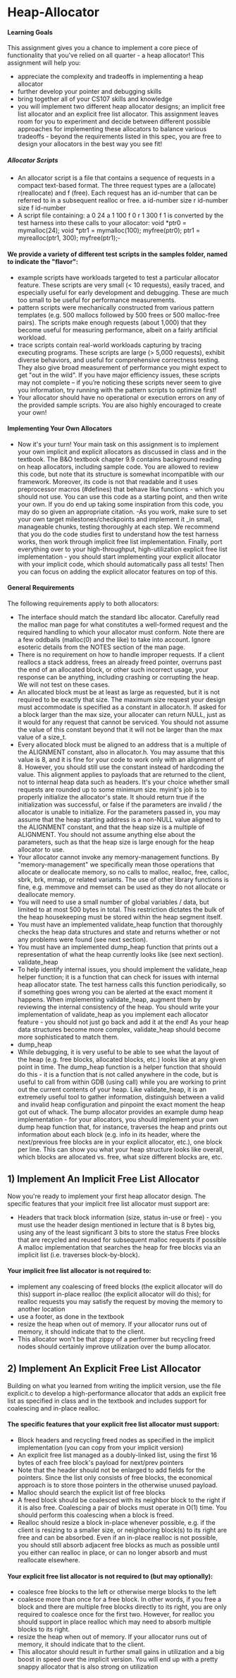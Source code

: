 # Heap-Allocator
#### Learning Goals
This assignment gives you a chance to implement a core piece of functionality that you've relied on all quarter - a heap allocator! This assignment will help you:
- appreciate the complexity and tradeoffs in implementing a heap allocator
- further develop your pointer and debugging skills
- bring together all of your CS107 skills and knowledge
- you will implement two different heap allocator designs; an implicit free list allocator and an explicit free list allocator. This assignment leaves room for you to experiment and decide between different possible approaches for implementing these allocators to balance various tradeoffs - beyond the requirements listed in this spec, you are free to design your allocators in the best way you see fit!
##### Allocator Scripts
- An allocator script is a file that contains a sequence of requests in a compact text-based format. The three request types are a (allocate) r(reallocate) and f (free). Each request has an id-number that can be referred to in a subsequent realloc or free.
a id-number size
r id-number size
f id-number
- A script file containing:
a 0 24
a 1 100
f 0
r 1 300
f 1
is converted by the test harness into these calls to your allocator:
void *ptr0 = mymalloc(24);
void *ptr1 = mymalloc(100);
myfree(ptr0);
ptr1 = myrealloc(ptr1, 300);
myfree(ptr1);-
#### We provide a variety of different test scripts in the samples folder, named to indicate the "flavor":
- example scripts have workloads targeted to test a particular allocator feature. These scripts are very small (< 10 requests), easily traced, and especially useful for early development and debugging. These are much too small to be useful for performance measurements.
- pattern scripts were mechanically constructed from various pattern templates (e.g. 500 mallocs followed by 500 frees or 500 malloc-free pairs). The scripts make enough requests (about 1,000) that they become useful for measuring performance, albeit on a fairly artificial workload.
- trace scripts contain real-world workloads capturing by tracing executing programs. These scripts are large (> 5,000 requests), exhibit diverse behaviors, and useful for comprehensive correctness testing. They also give broad measurement of performance you might expect to get "out in the wild". If you have major efficiency issues, these scripts may not complete – if you’re noticing these scripts never seem to give you information, try running with the pattern scripts to optimize first!
- Your allocator should have no operational or execution errors on any of the provided sample scripts. You are also highly encouraged to create your own!
#### Implementing Your Own Allocators
- Now it's your turn! Your main task on this assignment is to implement your own implicit and explicit allocators as discussed in class and in the textbook. The B&O textbook chapter 9.9 contains background reading on heap allocators, including sample code. You are allowed to review this code, but note that its structure is somewhat incompatible with our framework. Moreover, its code is not that readable and it uses preprocessor macros (#defines) that behave like functions - which you should not use. You can use this code as a starting point, and then write your own. If you do end up taking some inspiration from this code, you may do so given an appropriate citation.
-As you work, make sure to set your own target milestones/checkpoints and implement it _in small, manageable chunks, testing thoroughly at each step. We recommend that you do the code studies first to understand how the test harness works, then work through implicit free list implementation. Finally, port everything over to your high-throughput, high-utilization explicit free list implementation - you should start implementing your explicit allocator with your implicit code, which should automatically pass all tests! Then you can focus on adding the explicit allocator features on top of this.
#### General Requirements
The following requirements apply to both allocators:
- The interface should match the standard libc allocator. Carefully read the malloc man page for what constitutes a well-formed request and the required handling to which your allocator must conform. Note there are a few oddballs (malloc(0) and the like) to take into account. Ignore esoteric details from the NOTES section of the man page.
- There is no requirement on how to handle improper requests. If a client reallocs a stack address, frees an already freed pointer, overruns past the end of an allocated block, or other such incorrect usage, your response can be anything, including crashing or corrupting the heap. We will not test on these cases.
- An allocated block must be at least as large as requested, but it is not required to be exactly that size. The maximum size request your design must accommodate is specified as a constant in allocator.h. If asked for a block larger than the max size, your allocater can return NULL, just as it would for any request that cannot be serviced. You should not assume the value of this constant beyond that it will not be larger than the max value of a size_t.
- Every allocated block must be aligned to an address that is a multiple of the ALIGNMENT constant, also in allocator.h. You may assume that this value is 8, and it is fine for your code to work only with an alignment of 8. However, you should still use the constant instead of hardcoding the value. This alignment applies to payloads that are returned to the client, not to internal heap data such as headers. It's your choice whether small requests are rounded up to some minimum size.
myinit's job is to properly initialize the allocator's state. It should return true if the initialization was successful, or false if the parameters are invalid / the allocator is unable to initialize. For the parameters passed in, you may assume that the heap starting address is a non-NULL value aligned to the ALIGNMENT constant, and that the heap size is a multiple of ALIGNMENT. You should not assume anything else about the parameters, such as that the heap size is large enough for the heap allocator to use.
- Your allocator cannot invoke any memory-management functions. By "memory-management" we specifically mean those operations that allocate or deallocate memory, so no calls to malloc, realloc, free, calloc, sbrk, brk, mmap, or related variants. The use of other library functions is fine, e.g. memmove and memset can be used as they do not allocate or deallocate memory.
- You will need to use a small number of global variables / data, but limited to at most 500 bytes in total. This restriction dictates the bulk of the heap housekeeping must be stored within the heap segment itself.
- You must have an implemented validate_heap function that thoroughly checks the heap data structures and state and returns whether or not any problems were found (see next section).
- You must have an implemented dump_heap function that prints out a representation of what the heap currently looks like (see next section).
validate_heap
- To help identify internal issues, you should implement the validate_heap helper function; it is a function that can check for issues with internal heap allocator state. The test harness calls this function periodically, so if something goes wrong you can be alerted at the exact moment it happens. When implementing validate_heap, augment them by reviewing the internal consistency of the heap. You should write your implementation of validate_heap as you implement each allocator feature - you should not just go back and add it at the end! As your heap data structures become more complex, validate_heap should become more sophisticated to match them.
- dump_heap
- While debugging, it is very useful to be able to see what the layout of the heap (e.g. free blocks, allocated blocks, etc.) looks like at any given point in time. The dump_heap function is a helper function that should do this - it is a function that is not called anywhere in the code, but is useful to call from within GDB (using call) while you are working to print out the current contents of your heap. Like validate_heap, it is an extremely useful tool to gather information, distinguish between a valid and invalid heap configuration and pinpoint the exact moment the heap got out of whack. The bump allocator provides an example dump heap implementation - for your allocators, you should implement your own dump heap function that, for instance, traverses the heap and prints out information about each block (e.g. info in its header, where the next/previous free blocks are in your explicit allocator, etc.), one block per line. This can show you what your heap structure looks like overall, which blocks are allocated vs. free, what size different blocks are, etc.
## 1) Implement An Implicit Free List Allocator
Now you're ready to implement your first heap allocator design. The specific features that your implicit free list allocator must support are:
- Headers that track block information (size, status in-use or free) - you must use the header design mentioned in lecture that is 8 bytes big, using any of the least significant 3 bits to store the status
Free blocks that are recycled and reused for subsequent malloc requests if possible
A malloc implementation that searches the heap for free blocks via an implicit list (i.e. traverses block-by-block).
#### Your implicit free list allocator is not required to:
- implement any coalescing of freed blocks (the explicit allocator will do this)
support in-place realloc (the explicit allocator will do this); for realloc requests you may satisfy the request by moving the memory to another location
- use a footer, as done in the textbook
- resize the heap when out of memory. If your allocator runs out of memory, it should indicate that to the client.
- This allocator won't be that zippy of a performer but recycling freed nodes should certainly improve utilization over the bump allocator.
## 2) Implement An Explicit Free List Allocator
Building on what you learned from writing the implicit version, use the file explicit.c to develop a high-performance allocator that adds an explicit free list as specified in class and in the textbook and includes support for coalescing and in-place realloc.
#### The specific features that your explicit free list allocator must support:
- Block headers and recycling freed nodes as specified in the implicit implementation (you can copy from your implicit version)
- An explicit free list managed as a doubly-linked list, using the first 16 bytes of each free block's payload for next/prev pointers
- Note that the header should not be enlarged to add fields for the pointers. Since the list only consists of free blocks, the economical approach is to store those pointers in the otherwise unused payload.
- Malloc should search the explicit list of free blocks
- A freed block should be coalesced with its neighbor block to the right if it is also free. Coalescing a pair of blocks must operate in O(1) time. You should perform this coalescing when a block is freed.
- Realloc should resize a block in-place whenever possible, e.g. if the client is resizing to a smaller size, or neighboring block(s) to its right are free and can be absorbed. Even if an in-place realloc is not possible, you should still absorb adjacent free blocks as much as possible until you either can realloc in place, or can no longer absorb and must reallocate elsewhere.
#### Your explicit free list allocator is not required to (but may optionally):
- coalesce free blocks to the left or otherwise merge blocks to the left
- coalesce more than once for a free block. In other words, if you free a block and there are multiple free blocks directly to its right, you are only required to coalesce once for the first two. However, for realloc you should support in place realloc which may need to absorb multiple blocks to its right.
- resize the heap when out of memory. If your allocator runs out of memory, it should indicate that to the client.
- This allocator should result in further small gains in utilization and a big boost in speed over the implicit version. You will end up with a pretty snappy allocator that is also strong on utilization 
